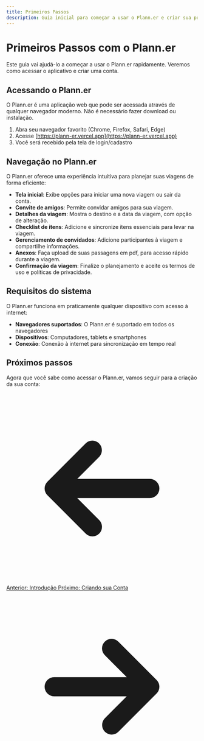 ```yaml
---
title: Primeiros Passos
description: Guia inicial para começar a usar o Plann.er e criar sua primeira viagem.
---
```


# Primeiros Passos com o Plann.er

Este guia vai ajudá-lo a começar a usar o Plann.er rapidamente. Veremos como acessar o aplicativo e criar uma conta.

## Acessando o Plann.er

O Plann.er é uma aplicação web que pode ser acessada através de qualquer navegador moderno. Não é necessário fazer download ou instalação.

1. Abra seu navegador favorito (Chrome, Firefox, Safari, Edge)
2. Acesse [https://plann-er.vercel.app](https://plann-er.vercel.app)
3. Você será recebido pela tela de login/cadastro

## Navegação no Plann.er

O Plann.er oferece uma experiência intuitiva para planejar suas viagens de forma eficiente:

- **Tela inicial**: Exibe opções para iniciar uma nova viagem ou sair da conta.
- **Convite de amigos**: Permite convidar amigos para sua viagem.
- **Detalhes da viagem**: Mostra o destino e a data da viagem, com opção de alteração.
- **Checklist de itens**: Adicione e sincronize itens essenciais para levar na viagem.
- **Gerenciamento de convidados**: Adicione participantes à viagem e compartilhe informações.
- **Anexos**: Faça upload de suas passagens em pdf, para acesso rápido durante a viagem.
- **Confirmação da viagem**: Finalize o planejamento e aceite os termos de uso e políticas de privacidade.

## Requisitos do sistema

O Plann.er funciona em praticamente qualquer dispositivo com acesso à internet:

- **Navegadores suportados**: O Plann.er é suportado em todos os navegadores
- **Dispositivos**: Computadores, tablets e smartphones
- **Conexão**: Conexão à internet para sincronização em tempo real

## Próximos passos

Agora que você sabe como acessar o Plann.er, vamos seguir para a criação da sua conta:

<div class="flex justify-between mt-8">
  <a href="/getting-started/introduction/" class="inline-flex items-center justify-center py-2 px-4 bg-zinc-700 hover:bg-zinc-600 text-zinc-100 rounded-lg font-medium transition-colors">
    <svg xmlns="http://www.w3.org/2000/svg" class="mr-2 h-5 w-5" viewBox="0 0 20 20" fill="currentColor">
      <path fill-rule="evenodd" d="M9.707 14.707a1 1 0 01-1.414 0l-4-4a1 1 0 010-1.414l4-4a1 1 0 011.414 1.414L7.414 9H15a1 1 0 110 2H7.414l2.293 2.293a1 1 0 010 1.414z" clip-rule="evenodd" />
    </svg>
    Anterior: Introdução
  </a>
  <a href="/getting-started/creating-account/" class="inline-flex items-center justify-center py-2 px-4 bg-lime-500 hover:bg-lime-600 text-zinc-900 rounded-lg font-medium transition-colors">
    Próximo: Criando sua Conta
    <svg xmlns="http://www.w3.org/2000/svg" class="ml-2 h-5 w-5" viewBox="0 0 20 20" fill="currentColor">
      <path fill-rule="evenodd" d="M10.293 5.293a1 1 0 011.414 0l4 4a1 1 0 010 1.414l-4 4a1 1 0 01-1.414-1.414L12.586 11H5a1 1 0 110-2h7.586l-2.293-2.293a1 1 0 010-1.414z" clip-rule="evenodd" />
    </svg>
  </a>
</div>
